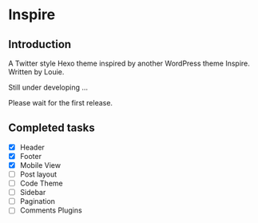 # Inspire
## Introduction
 A Twitter style Hexo theme inspired by another WordPress theme Inspire. Written by Louie. 

 Still under developing ...

 Please wait for the first release.
## Completed tasks
* [x] Header
* [x] Footer
* [x] Mobile View
* [ ] Post layout
* [ ] Code Theme
* [ ] Sidebar
* [ ] Pagination
* [ ] Comments Plugins